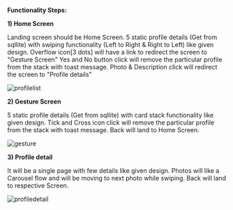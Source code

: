 **Functionality Steps:**

**1) Home Screen**

Landing screen should be Home Screen.
5 static profile details (Get from sqllite) with swiping functionality (Left to Right & Right to Left) like given design.
Overflow icon[3 dots] will have a link to redirect the screen to "Gesture Screen"
Yes and No button click will remove the particular profile from the stack with toast message.
Photo & Description click will redirect the screen to "Profile details"

![profilelist](https://github.com/user-attachments/assets/174080b9-5700-412d-80ea-a0715ff3eea6)

**2) Gesture Screen**

5 static profile details (Get from sqllite) with card stack functionality like given design.
Tick and Cross icon click will remove the particular profile from the stack with toast message.
Back will land to Home Screen.

![gesture](https://github.com/user-attachments/assets/4767be14-8ff1-40b8-a829-694be55faea9)

**3) Profile detail**

It will be a single page with few details like given design.
Photos will like a Carousel flow and will be moving to next photo while swiping.
Back will land to respective Screen.

![profiledetail](https://github.com/user-attachments/assets/f82e3c99-9f69-4eec-b50b-45bb980806bf)
